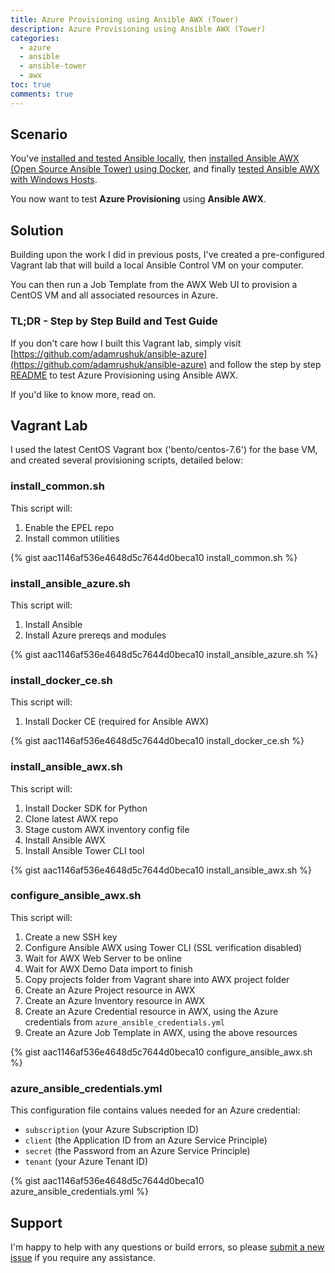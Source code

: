 ```yaml
---
title: Azure Provisioning using Ansible AWX (Tower)
description: Azure Provisioning using Ansible AWX (Tower)
categories:
  - azure
  - ansible
  - ansible-tower
  - awx
toc: true
comments: true
---
```


## Scenario

You've [installed and tested Ansible locally](https://adamrushuk.github.io/ansible-dsc-windows/), then
[installed Ansible AWX (Open Source Ansible Tower) using Docker](https://adamrushuk.github.io/installing-ansible-awx-docker/),
and finally [tested Ansible AWX with Windows Hosts](https://adamrushuk.github.io/testing-ansible-awx-windows-hosts/).

You now want to test **Azure Provisioning** using **Ansible AWX**.

## Solution

Building upon the work I did in previous posts, I've created a pre-configured Vagrant lab that will build a local
Ansible Control VM on your computer.

You can then run a Job Template from the AWX Web UI to provision a CentOS VM and all associated resources in Azure.

### TL;DR - Step by Step Build and Test Guide

If you don't care how I built this Vagrant lab, simply visit [https://github.com/adamrushuk/ansible-azure](https://github.com/adamrushuk/ansible-azure)
and follow the step by step [README](https://github.com/adamrushuk/ansible-azure/blob/master/README.md) to test
Azure Provisioning using Ansible AWX.

If you'd like to know more, read on.

## Vagrant Lab

I used the latest CentOS Vagrant box ('bento/centos-7.6') for the base VM, and created several provisioning scripts, detailed below:

### install_common.sh

This script will:

1. Enable the EPEL repo
1. Install common utilities

{% gist aac1146af536e4648d5c7644d0beca10 install_common.sh %}

### install_ansible_azure.sh

This script will:

1. Install Ansible
1. Install Azure prereqs and modules

{% gist aac1146af536e4648d5c7644d0beca10 install_ansible_azure.sh %}

### install_docker_ce.sh

This script will:

1. Install Docker CE (required for Ansible AWX)

{% gist aac1146af536e4648d5c7644d0beca10 install_docker_ce.sh %}

### install_ansible_awx.sh

This script will:

1. Install Docker SDK for Python
1. Clone latest AWX repo
1. Stage custom AWX inventory config file
1. Install Ansible AWX
1. Install Ansible Tower CLI tool

{% gist aac1146af536e4648d5c7644d0beca10 install_ansible_awx.sh %}

### configure_ansible_awx.sh

This script will:

1. Create a new SSH key
1. Configure Ansible AWX using Tower CLI (SSL verification disabled)
1. Wait for AWX Web Server to be online
1. Wait for AWX Demo Data import to finish
1. Copy projects folder from Vagrant share into AWX project folder
1. Create an Azure Project resource in AWX
1. Create an Azure Inventory resource in AWX
1. Create an Azure Credential resource in AWX, using the Azure credentials from `azure_ansible_credentials.yml`
1. Create an Azure Job Template in AWX, using the above resources

{% gist aac1146af536e4648d5c7644d0beca10 configure_ansible_awx.sh %}

### azure_ansible_credentials.yml

This configuration file contains values needed for an Azure credential:

- `subscription` (your Azure Subscription ID)
- `client` (the Application ID from an Azure Service Principle)
- `secret` (the Password from an Azure Service Principle)
- `tenant` (your Azure Tenant ID)

{% gist aac1146af536e4648d5c7644d0beca10 azure_ansible_credentials.yml %}

## Support

I'm happy to help with any questions or build errors, so please
[submit a new issue](https://github.com/adamrushuk/ansible-azure/issues/new) if you require any assistance.
